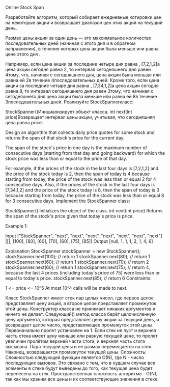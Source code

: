 Online Stock Span

Разработайте алгоритм, который собирает ежедневные котировки цен на некоторые акции и возвращает диапазон цен этих акций на текущий день.

Размах цены акции за один день — это максимальное количество последовательных дней (начиная с этого дня и в обратном направлении), в течение которых цена акции была меньше или равна цене этого дня .

Например, если цена акции за последние четыре дня равна , [7,2,1,2]а цена акции сегодня равна 2, то интервал сегодняшнего дня равен 4тому, что, начиная с сегодняшнего дня, цена акции была меньше или равна ей 2в течение 4последовательных дней.
Кроме того, если цена акции за последние четыре дня равна , [7,34,1,2]а цена акции сегодня равна 8, то интервал сегодняшнего дня равен 3тому, что начиная с сегодняшнего дня цена акции была меньше или равна ей 8в течение 3последовательных дней.
Реализуйте StockSpannerкласс:

StockSpanner()Инициализирует объект класса.
int next(int price)Возвращает интервал цены акции, учитывая, что сегодняшняя цена равна price.

 Design an algorithm that collects daily price quotes for some stock and returns the span of that stock's price for the current day.

The span of the stock's price in one day is the maximum number of consecutive days (starting from that day and going backward) for which the stock price was less than or equal to the price of that day.

For example, if the prices of the stock in the last four days is [7,2,1,2] and the price of the stock today is 2, then the span of today is 4 because starting from today, the price of the stock was less than or equal 2 for 4 consecutive days.
Also, if the prices of the stock in the last four days is [7,34,1,2] and the price of the stock today is 8, then the span of today is 3 because starting from today, the price of the stock was less than or equal 8 for 3 consecutive days.
Implement the StockSpanner class:

StockSpanner() Initializes the object of the class.
int next(int price) Returns the span of the stock's price given that today's price is price.
 

Example 1:

Input
["StockSpanner", "next", "next", "next", "next", "next", "next", "next"]
[[], [100], [80], [60], [70], [60], [75], [85]]
Output
[null, 1, 1, 1, 2, 1, 4, 6]

Explanation
StockSpanner stockSpanner = new StockSpanner();
stockSpanner.next(100); // return 1
stockSpanner.next(80);  // return 1
stockSpanner.next(60);  // return 1
stockSpanner.next(70);  // return 2
stockSpanner.next(60);  // return 1
stockSpanner.next(75);  // return 4, because the last 4 prices (including today's price of 75) were less than or equal to today's price.
stockSpanner.next(85);  // return 6
Constraints:

1 <= price <= 10^5
At most 10^4 calls will be made to next.

Класс StockSpanner имеет стек пар целых чисел, где первое целое представляет цену акций, а второе целое представляет промежуток этой цены.
Конструктор класса не принимает никаких аргументов и ничего не делает.
Следующий() метод класса берёт целочисленную цену аргумента, которая представляет цену акции за текущий день, и возвращает целое число, представляющее промежуток этой цены.
Первоначально пролет установлен на 1.
Если стек не пуст и верхняя часть стека имеет цену меньше или равную текущей цене, то пролет увеличен пролётом верхней части стога, и верхняя часть стога высыпана.
Пара текущей цены и ее размах перемещается на стек.
Наконец, возвращается промежуток текущей цены.
Сложность:
Cложностью следующей функции является O(N), где N - число последующих вызовов. Это связано с тем, что в худшем случае все элементы в стеке будут выведены до того, как текущая цена будет перенесена на стек.
Пространственная сложность алгоритма - O(N), так как мы храним все цены и их соответствующие значения в стеке.